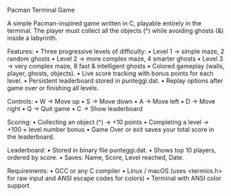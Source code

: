 Pacman Terminal Game 

A simple Pacman-inspired game written in C, playable entirely in the terminal.
The player must collect all the objects (^) while avoiding ghosts (&) inside a labyrinth.

Features:
	•	Three progressive levels of difficulty:
	•	Level 1 → simple maze, 2 random ghosts
	•	Level 2 → more complex maze, 4 smarter ghosts
	•	Level 3 → very complex maze, 8 fast & intelligent ghosts
	•	Colored gameplay (walls, player, ghosts, objects).
	•	Live score tracking with bonus points for each level.
	•	Persistent leaderboard stored in punteggi.dat.
	•	Replay options after game over or finishing all levels.

Controls:
	•	W → Move up
	•	S → Move down
	•	A → Move left
	•	D → Move right
	•	Q → Quit game
	•	C → Show leaderboard

Scoring:
	•	Collecting an object (^) → +10 points
	•	Completing a level → +100 × level number bonus
	•	Game Over or exit saves your total score in the leaderboard.

 Leaderboard:
	•	Stored in binary file punteggi.dat.
	•	Shows top 10 players, ordered by score.
	•	Saves: Name, Score, Level reached, Date.

Requirements:
	•	GCC or any C compiler
	•	Linux / macOS (uses <termios.h> for raw input and ANSI escape codes for colors)
	•	Terminal with ANSI color support
 
